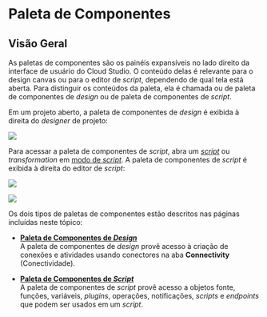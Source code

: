 # Paleta de Componentes

[//]: # (This is a translation of Version 24, published on August 4, 2021.)

## Visão Geral

As paletas de componentes são os painéis expansíveis no lado direito da
interface de usuário do Cloud Studio. O conteúdo delas é relevante para
o design canvas ou para o editor de *script*, dependendo de qual tela
está aberta. Para distinguir os conteúdos da paleta, ela é chamada ou de
paleta de componentes de *design* ou de paleta de componentes de
*script*.

Em um projeto aberto, a paleta de componentes de *design* é exibida à
direita do *designer* de projeto:

<span class="confluence-embedded-file-wrapper"><img
src="https://docs-source.jitterbit.com/cs/project/project-designer_design-component-palette_annotated_pp.png"
class="confluence-embedded-image confluence-external-resource"
data-image-src="https://docs-source.jitterbit.com/cs/project/project-designer_design-component-palette_annotated_pp.png" /></span>

Para acessar a paleta de componentes de *script*, abra um
*[script](https://success.jitterbit.com/display/CS/Script+Types+and+Creation?showLanguage=pt_BR)* ou *transformation* em [modo de *script*](https://success.jitterbit.com/display/CS/Script+Mode?showLanguage=pt_BR). A paleta
de componentes de *script* é exibida à direita do editor de *script*:

<span class="confluence-embedded-file-wrapper"><img
src="https://docs-source.jitterbit.com/cs/project/project-designer_script-component-palette_annotated_pp.png"
class="confluence-embedded-image confluence-external-resource"
data-image-src="https://docs-source.jitterbit.com/cs/project/project-designer_script-component-palette_annotated_pp.png" /></span>

<span class="confluence-embedded-file-wrapper"><img
src="https://docs-source.jitterbit.com/cs/project/project-designer_transformation-component-palette_annotated_pp.png"
class="confluence-embedded-image confluence-external-resource"
data-image-src="https://docs-source.jitterbit.com/cs/project/project-designer_transformation-component-palette_annotated_pp.png" /></span>

Os dois tipos de paletas de componentes estão descritos nas páginas
incluídas neste tópico:

-   **[Paleta de Componentes de *Design*](https://success.jitterbit.com/display/CS/Design+Component+Palette?showLanguage=pt_BR)**<br>
    A paleta de componentes de *design* provê acesso à criação de conexões
    e atividades usando conectores na aba **Connectivity**
    (Conectividade).

-   **[Paleta de Componentes de *Script*](https://success.jitterbit.com/display/CS/Script+Component+Palette?showLanguage=pt_BR)**<br>
    A paleta de componentes de *script* provê acesso a objetos fonte,
    funções, variáveis, *plugins*, operações, notificações, *scripts* e
    *endpoints* que podem ser usados em um *script*.
